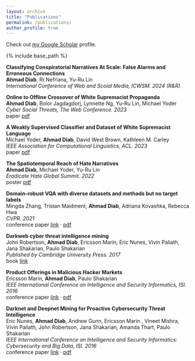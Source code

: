 ```yaml
---
layout: archive
title: "Publications"
permalink: /publications/
author_profile: true
---
```


Check out [my Google Scholar](https://scholar.google.com/citations?user=Ig6OwEsAAAAJ&hl=en&oi=ao) profile.


{% include base_path %}

**Classifying Conspiratorial Narratives At Scale: False Alarms and Erroneous Connections**\
**Ahmad Diab**, Rr.Nefriana, Yu-Ru Lin\
*International Conference of Web and Scoial Media, ICWSM. 2024 (R&R)*

**Online to Offline Crossover of White Supremacist Propaganda**\
**Ahmad Diab**, Bolor Jagdagdorj, Lynnette Ng, Yu-Ru Lin, Michael Yoder\
*Cyber Social Threats, The Web Conference. 2023*\
<span>paper</span> [pdf](https://aadiab.github.io/files/CySoc23.pdf)

**A Weakly Supervised Classifier and Dataset of White Supremacist Language**\
Michael Yoder, **Ahmad Diab**, David West Brown, Kathleen M. Carley \
*IEEE Association for Computational Linguistics, ACL. 2023*\
<span>paper</span> [pdf](https://aadiab.github.io/files/ACL_White_supremacist.pdf)

**The Spatiotemporal Reach of Hate Narratives**\
**Ahmad Diab**, Michael Yoder, Yu-Ru Lin\
*Eradicate Hate Global Summit. 2022*\
<span>poster</span> [pdf](https://aadiab.github.io/files/EHGS_poster.pdf)

**Domain-robust VQA with diverse datasets and methods but no target labels**\
Mingda Zhang, Tristan Maidment, **Ahmad Diab**, Adriana Kovashka, Rebecca Hwa\
*CVPR. 2021*\
<span>conference paper</span> [link](https://arxiv.org/abs/2103.15974v1) &middot; [pdf](https://aadiab.github.io/files/VQA.pdf)

**Darkweb cyber threat intelligence mining**\
John Robertson, **Ahmad Diab**, Ericsson Marin, Eric Nunes, Vivin Paliath, Jana Shakarian, Paulo Shakarian\
*Published by Cambridge University Press. 2017*\
<span>book</span> [link](https://www.amazon.com/Darkweb-Cyber-Threat-Intelligence-Mining/dp/1107185777/ref=sr_1_1?crid=2TU4EKFID7UKX&keywords=John+Robertson%2C+Ahmad+Diab%2C+Ericsson+Marin%2C+Eric+Nunes%2C+Vivin+Paliath%2C+Jana+Shakarian%2C+Paulo+Shakarian&qid=1671844335&sprefix=john+robertson%2C+ahmad+diab%2C+ericsson+marin%2C+eric+nunes%2C+vivin+paliath%2C+jana+shakarian%2C+paulo+shakarian%2Caps%2C126&sr=8-1&ufe=app_do%3Aamzn1.fos.006c50ae-5d4c-4777-9bc0-4513d670b6bc)

**Product Offerings in Malicious Hacker Markets**\
Ericsson Marin, **Ahmad Diab**, Paulo Shakarian\
*IEEE International Conference on Intelligence and Security Informatics, ISI. 2016*\
<span>conference paper</span> [link](https://arxiv.org/pdf/1607.07903.pdf) &middot; [pdf](https://aadiab.github.io/files/product_offering.pdf)

**Darknet and Deepnet Mining for Proactive Cybersecurity Threat Intelligence**\
Eric Nunes, **Ahmad Diab**, Andrew Gunn, Ericsson Marin , Vineet Mishra, Vivin Paliath, John Robertson, Jana Shakarian, Amanda Thart, Paulo Shakarian\
*IEEE International Conference on Intelligence and Security Informatics: Cybersecurity and Big Data, ISI. 2016*\
<span>conference paper</span> [link](https://arxiv.org/abs/1607.08583) &middot; [pdf](https://aadiab.github.io/files/darknet_mining.pdf)
